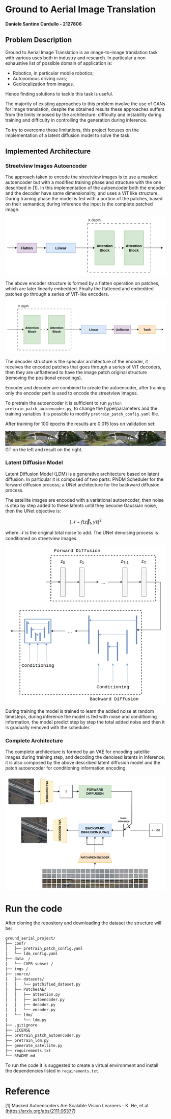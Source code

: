# Ground to Aerial Image Translation
#### Daniele Santino Cardullo - 2127806

## Problem Description
Ground to Aerial Image Translation is an image-to-image translation task with various uses both in industry and research. In particular a non exhaustive list of possible domain of application is:
- Robotics, in particular mobile robotics;
- Autonomous driving cars;
- Geolocalization from images.

Hence finding solutions to tackle this task is useful.

The majority of existing approaches to this problem involve the use of GANs for image translation, despite the obtained results these approaches suffers from the limits imposed by the architecture: difficulty and instability during training and difficulty in controlling the generation during inference. 

To try to overcome these limitations, this project focuses on the implementation of a latent diffusion model to solve the task.

## Implemented Architecture
### Streetview Images Autoencoder
The approach taken to encode the streetview images is to use a masked autoencoder but with a modified training phase and structure with the one described in [1]. In this implementation of the autoencoder both the encoder and the decoder have same dimensionality, and uses a ViT like structure. During training phase the model is fed with a portion of the patches, based on their semantics; during inference the input is the complete patched image.

![Encoder Structure](imgs/encoder.png)

The above encoder structure is formed by a flatten operation on patches, which are later linearly embedded. Finally the flattened and embedded patches go through a series of ViT-like encoders.

![Decoder Structure](imgs/decoder.png)

The decoder structure is the specular architecture of the encoder, it receives the encoded patches that goes through a series of ViT decoders, then they are unflattened to have the image patch original structure (removing the positional encodings).

Encoder and decoder are combined to create the autoencoder, after training only the encoder part is used to encode the streetview images.

To pretrain the autoencoder it is sufficient to run `python pretrain_patch_autoencoder.py`, to change the hyperparameters and the training variables it is possible to modify `pretrain_patch_config.yaml` file.

After training for 100 epochs the results are $0.015$ loss on validation set:

![Final result](imgs/final_pretrain.png)
GT on the left and result on the right.

### Latent Diffusion Model
Latent Diffusion Model (LDM) is a generative architecture based on latent diffusion. In particular it is composed of two parts: PNDM Scheduler for the forward diffusion process; a UNet architecture for the backward diffusion process.

The satellite images are encoded with a variational autoencoder, then noise is step by step added to these latents until they become Gaussian noise, then the UNet objective is:

$$\| \mathcal N - f(\vec z_t, y) \|^2$$

where $\mathcal N$ is the original total noise to add. The UNet denoising process is conditioned on streetview images.

![Latent diffusion model](imgs/ldm.png)

During training the model is trained to learn the added noise at random timesteps, during inference the model is fed with noise and conditioning information, the model predict step by step the total added noise and then it is gradually removed with the scheduler.

### Complete Architecture
The complete architecture is formed by an VAE for encoding satellite images during training step, and decoding the denoised latents in inference; it is also composed by the above described latent diffusion model and the patch autoencoder for conditioning information encoding.

![Complete architecture](imgs/complete_architecture.png)

# Run the code
After cloning the repository and downloading the dataset the structure will be:

```
ground_aerial_project/
├── conf/
│   ├── pretrain_patch_config.yaml
│   └── ldm_config.yaml
├── data  /
│   └── CVPR_subset /
├── imgs /
├── source/
│   ├── datasets/
│   │   └── patchified_dataset.py
│   ├── PatchesAE/
│   │   ├── attention.py
│   │   ├── autoencoder.py
│   │   ├── decoder.py
│   │   └── encoder.py
│   └── ldm/
│       └── ldm.py
├── .gitignore
├── LICENSE
├── pretrain_patch_autoencoder.py
├── pretrain_ldm.py
├── generate_satellite.py
├── requirements.txt
└── README.md
```

To run the code it is suggested to create a virtual environment and install the dependencies listed in `requirements.txt`.

# Reference
[1] Masked Autoencoders Are Scalable Vision Learners - K. He, et al. (https://arxiv.org/abs/2111.06377)

